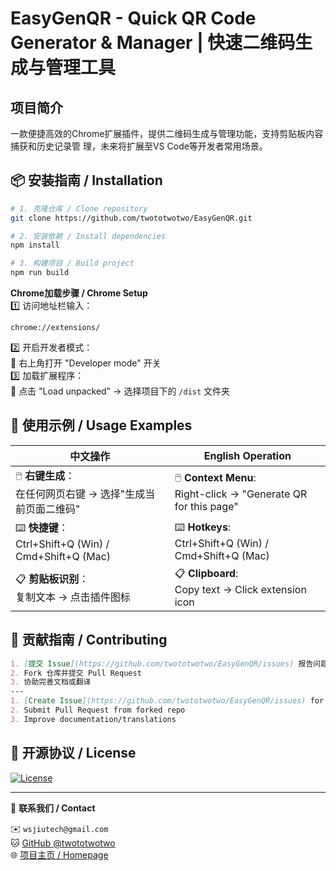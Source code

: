 # EasyGenQR - Quick QR Code Generator & Manager | 快速二维码生成与管理工具
## 项目简介

一款便捷高效的Chrome扩展插件，提供二维码生成与管理功能，支持剪贴板内容捕获和历史记录管 理，未来将扩展至VS Code等开发者常用场景。

## 📦 安装指南 / Installation
```bash
# 1. 克隆仓库 / Clone repository
git clone https://github.com/twototwotwo/EasyGenQR.git

# 2. 安装依赖 / Install dependencies
npm install

# 3. 构建项目 / Build project
npm run build
```

**Chrome加载步骤 / Chrome Setup**  
1️⃣ 访问地址栏输入：  
```url
chrome://extensions/
```  
2️⃣ 开启开发者模式：  
🔘 右上角打开 "Developer mode" 开关  
3️⃣ 加载扩展程序：  
📂 点击 "Load unpacked" → 选择项目下的 `/dist` 文件夹

## 🎯 使用示例 / Usage Examples
| 中文操作 | English Operation |
|---------|-------------------|
| 🖱️ **右键生成**：<br>在任何网页右键 → 选择"生成当前页面二维码" | 🖱️ **Context Menu**:<br>Right-click → "Generate QR for this page" |
| ⌨️ **快捷键**：<br>Ctrl+Shift+Q (Win) / Cmd+Shift+Q (Mac) | ⌨️ **Hotkeys**:<br>Ctrl+Shift+Q (Win) / Cmd+Shift+Q (Mac) |
| 📋 **剪贴板识别**：<br>复制文本 → 点击插件图标 | 📋 **Clipboard**:<br>Copy text → Click extension icon |

## 🤝 贡献指南 / Contributing
```markdown
1. [提交 Issue](https://github.com/twototwotwo/EasyGenQR/issues) 报告问题
2. Fork 仓库并提交 Pull Request
3. 协助完善文档或翻译
---
1. [Create Issue](https://github.com/twototwotwo/EasyGenQR/issues) for bugs
2. Submit Pull Request from forked repo
3. Improve documentation/translations
```

## 📜 开源协议 / License  
[![License](https://img.shields.io/badge/License-Apache%202.0-blue.svg)](https://opensource.org/licenses/Apache-2.0)

---

📮 **联系我们 / Contact**  

✉️ `wsjiutech@gmail.com`  
🐱 [GitHub @twototwotwo](https://github.com/twototwotwo)  
🌐 [项目主页 / Homepage](https://github.com/twototwotwo/EasyGenQR)
```
